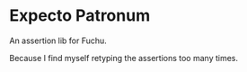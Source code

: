 # Expecto Patronum

An assertion lib for Fuchu.

Because I find myself retyping the assertions too many times.
